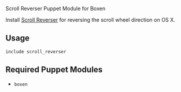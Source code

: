 Scroll Reverser Puppet Module for Boxen

Install [Scroll Reverser](https://pilotmoon.com/scrollreverser/) for reversing the scroll wheel direction on OS X.

## Usage

```puppet
include scroll_reverser
```

## Required Puppet Modules

* `boxen`
